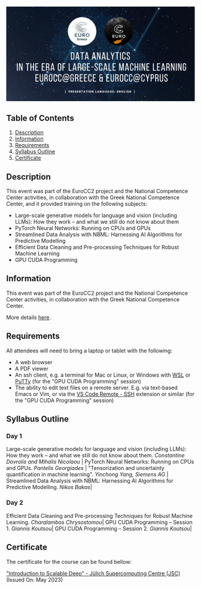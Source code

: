 <p align="center">
  <img src="images/banner.png">
</p>

## Table of Contents
1. [Description](#description)
2. [Information](#information)
3. [Requirements](#requirements)
4. [Syllabus Outline](#syllabus)
5. [Certificate](#certificate)

<a name="descripton"></a>
## Description

This event was part of the EuroCC2 project and the National Competence Center activities, in collaboration with the Greek National Competence Center, and it provided training on the following subjects:

- Large-scale generative models for language and vision (including LLMs): How they work – and what we still do not know about them
- PyTorch Neural Networks: Running on CPUs and GPUs
- Streamlined Data Analysis with NBML: Harnessing AI Algorithms for Predictive Modelling
- Efficient Data Cleaning and Pre-processing Techniques for Robust Machine Learning
- GPU CUDA Programming

<a name="information"></a>
## Information

This event was part of the EuroCC2 project and the National Competence Center activities, in collaboration with the Greek National Competence Center.

More details [here](https://eurocc.cyi.ac.cy/data-analytics-in-the-era-of-large-scale-machine-learning/).

<a name="requirements"></a>
## Requirements
All attendees will need to bring a laptop or tablet with the
following:

- A web browser
- A PDF viewer
- An ssh client, e.g. a terminal for Mac or Linux, or Windows with
  [WSL](https://learn.microsoft.com/en-us/windows/wsl/install) or
  [PuTTy](https://www.putty.org) (for the "GPU CUDA Programming"
  session)
- The ability to edit text files on a remote server. E.g. via
  text-based Emacs or Vim, or via the [VS Code Remote -
  SSH](https://code.visualstudio.com/docs/remote/ssh) extension or
  similar (for the "GPU CUDA Programming" session)
  
<a name="syllabus"></a>
## Syllabus Outline

### Day 1

Large-scale generative models for language and vision (including LLMs): How they work – and what we still do not know about them. _Constantine Dovrolis and Mihalis Nicolaou_ |
PyTorch Neural Networks: Running on CPUs and GPUs. _Pantelis Georgiades_ |
"Tensorization and uncertainty quantification in machine learning". _Yinchong Yang, Siemens AG_ |
Streamlined Data Analysis with NBML: Harnessing AI Algorithms for Predictive Modelling. _Nikos Bakas_|

### Day 2

Efficient Data Cleaning and Pre-processing Techniques for Robust Machine Learning. _Charalambos Chrysostomou_|
GPU CUDA Programming – Session 1. _Giannis Koutsou_|
GPU CUDA Programming – Session 2. _Giannis Koutsou_|

<a name="certificate"></a>
## Certificate

The certificate for the course can be found bellow:

["Introduction to Scalable Deep" - Jülich Supercomputing Centre (JSC)]() (Issued On: May 2023)
